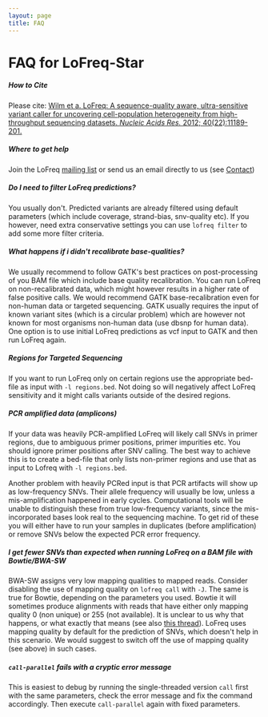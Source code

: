```yaml
---
layout: page
title: FAQ
---
```


# FAQ for LoFreq-Star

##### How to Cite

Please cite: [Wilm et a. LoFreq: A sequence-quality aware, ultra-sensitive variant caller for uncovering cell-population heterogeneity from high-throughput sequencing datasets. _Nucleic Acids Res._ 2012; 40(22):11189-201.](http://www.ncbi.nlm.nih.gov/pubmed/23066108)

##### Where to get help

Join the LoFreq
[mailing list](https://sourceforge.net/p/lofreq/mailman/) or send us
an email directly to us (see [Contact](/#contact))

##### Do I need to filter LoFreq predictions?

You usually don't. Predicted variants are already filtered using
default parameters (which include coverage, strand-bias, snv-quality
etc). If you however, need extra conservative settings you can use
`lofreq filter` to add some more filter criteria.

##### What happens if i didn't recalibrate base-qualities?

We usually recommend to follow GATK's best practices on
post-processing of you BAM file which include base quality
recalibration. You can run LoFreq on non-recalibrated data, which
might however results in a higher rate of false positive calls. We
would recommend GATK base-recalibration even for non-human data or
targeted sequencing. GATK usually requires the input of known variant
sites (which is a circular problem) which are however not known for
most organisms non-human data (use dbsnp for human data). One option
is to use initial LoFreq predictions as vcf input to GATK and then run
LoFreq again.

##### Regions for Targeted Sequencing

If you want to run LoFreq only on certain regions use the appropriate
bed-file as input with `-l regions.bed`. Not doing so will negatively
affect LoFreq sensitivity and it might calls variants outside of the
desired regions.

##### PCR amplified data (amplicons)

If your data was heavily PCR-amplified LoFreq will likely call SNVs in
primer regions, due to ambiguous primer positions, primer impurities
etc. You should ignore primer positions after SNV calling. The best
way to achieve this is to create a bed-file that only lists non-primer
regions and use that as input to Lofreq with `-l regions.bed`.

Another problem with heavily PCRed input is that PCR artifacts will
show up as low-frequency SNVs. Their allele frequency will usually be
low, unless a mis-amplification happened in early cycles.
Computational tools will be unable to distinguish these from true
low-frequency variants, since the mis-incorporated bases look real to
the sequencing machine. To get rid of these you will either have to
run your samples in duplicates (before amplification) or remove SNVs
below the expected PCR error frequency.

##### I get fewer SNVs than expected when running LoFreq on a BAM file with Bowtie/BWA-SW

BWA-SW assigns very low mapping qualities to mapped reads. Consider
disabling the use of mapping quality on `lofreq call` with `-J`. The
same is true for Bowtie, depending on the parameters you used. Bowtie
it will sometimes produce alignments with reads that have either only
mapping quality 0 (non unique) or 255 (not available). It is unclear
to us why that happens, or what exactly that means (see also
[this thread](http://seqanswers.com/forums/showthread.php?t=3142)).
LoFreq uses mapping quality by default for the prediction of SNVs,
which doesn't help in this scenario. We would suggest to switch off
the use of mapping quality (see above) in such cases.

##### `call-parallel` fails with a cryptic error message 

This is easiest to debug by running the single-threaded version `call`
first with the same parameters, check the error message and fix the
command accordingly. Then execute `call-parallel` again with fixed
parameters.
